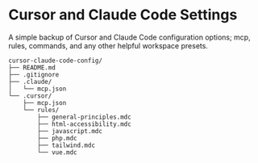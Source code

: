 # Cursor and Claude Code Settings

A simple backup of Cursor and Claude Code configuration options; mcp, rules, commands, and any other helpful workspace presets. 

```
cursor-claude-code-config/
├── README.md
├── .gitignore
├── .claude/
│   └── mcp.json
└── .cursor/
    ├── mcp.json
    └── rules/
        ├── general-principles.mdc
        ├── html-accessibility.mdc
        ├── javascript.mdc
        ├── php.mdc
        ├── tailwind.mdc
        └── vue.mdc
```
